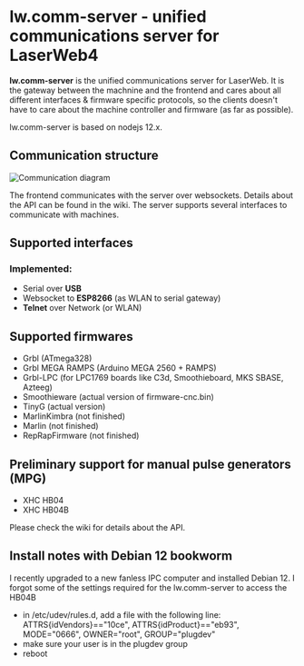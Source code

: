 # lw.comm-server - unified communications server for LaserWeb4

**lw.comm-server** is the unified communications server for LaserWeb. It is the gateway between the machnine and the frontend and cares about all different interfaces & firmware specific protocols, so the clients doesn't have to care about the machine controller and firmware (as far as possible).

lw.comm-server is based on nodejs 12.x.

## Communication structure
![Communication diagram](https://github.com/LaserWeb/lw.comm-server/blob/master/doc/communications-diagram.jpg)

The frontend communicates with the server over websockets. Details about the API can be found in the wiki. 
The server supports several interfaces to communicate with machines.

## Supported interfaces

### Implemented:
* Serial over **USB**
* Websocket to **ESP8266** (as WLAN to serial gateway)
* **Telnet** over Network (or WLAN)

## Supported firmwares
* Grbl (ATmega328)
* Grbl MEGA RAMPS (Arduino MEGA 2560 + RAMPS)
* Grbl-LPC (for LPC1769 boards like C3d, Smoothieboard, MKS SBASE, Azteeg)
* Smoothieware (actual version of firmware-cnc.bin)
* TinyG (actual version)
* MarlinKimbra (not finished)
* Marlin (not finished)
* RepRapFirmware (not finished)

## Preliminary support for manual pulse generators (MPG)
* XHC HB04
* XHC HB04B

Please check the wiki for details about the API.

## Install notes with Debian 12 bookworm
I recently upgraded to a new fanless IPC computer and installed Debian 12. I forgot some of the settings required for the lw.comm-server to access the HB04B
- in /etc/udev/rules.d, add a file with the following line:
  ATTRS{idVendors}=="10ce", ATTRS{idProduct}=="eb93", MODE="0666", OWNER="root", GROUP="plugdev"
- make sure your user is in the plugdev group
- reboot
